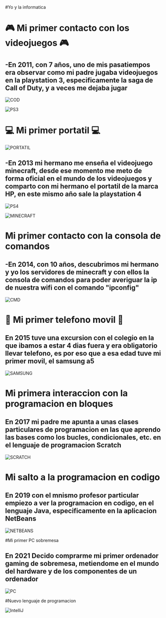 #Yo y la informatica


# :video_game: Mi primer contacto con los videojuegos :video_game:

## -En 2011, con 7 años, uno de mis pasatiempos era observar como mi padre jugaba videojuegos en la playstation 3, especificamente la saga de Call of Duty, y a veces me dejaba jugar 

![COD](https://assets-prd.ignimgs.com/2022/03/28/cod4-1648511386228.jpg)

![PS3](https://upload.wikimedia.org/wikipedia/commons/thumb/d/d3/Sony-PlayStation-3-2001A-wController-L.jpg/1200px-Sony-PlayStation-3-2001A-wController-L.jpg)

# :computer: Mi primer portatil :computer:

![PORTATIL](https://www.notebookcheck.org/uploads/tx_nbc2/hpPATOUCH15_01.png)

## -En 2013 mi hermano me enseña el videojuego minecraft, desde ese momento me meto de forma oficial en el mundo de los videojuegos y comparto con mi hermano el portatil de la marca HP, en este mismo año sale la playstation 4 

![PS4](https://m.media-amazon.com/images/I/71iKdXqlx2L.jpg)

![MINECRAFT](https://cdn.hobbyconsolas.com/sites/navi.axelspringer.es/public/media/image/2017/02/guia-todos-trucos-consejos-minecraft.jpg?tf=3840x)

# Mi primer contacto con la consola de comandos

## -En 2014, con 10 años, descubrimos mi hermano y yo los servidores de minecraft y con ellos la consola de comandos para poder averiguar la ip de nuestra wifi con el comando "ipconfig"

![CMD](https://www.muycomputer.com/wp-content/uploads/2018/10/Consola_de_Windows.jpg)

# :iphone: Mi primer telefono movil :iphone:

## En 2015 tuve una excursion con el colegio en la que ibamos a estar 4 dias fuera y era obligatorio llevar telefono, es por eso que a esa edad tuve mi primer movil, el samsung a5 

![SAMSUNG](https://cdn.computerhoy.com/sites/navi.axelspringer.es/public/media/image/2015/02/86891-samsung-galaxy-a5.jpg?tf=3840x)

# Mi primera interaccion con la programacion en bloques 

## En 2017 mi padre me apunta a unas clases particulares de programacion en las que aprendo las bases como los bucles, condicionales, etc. en el lenguaje de programacion Scratch

![SCRATCH](https://doplay.es/wp-content/uploads/2020/11/Mario-Bros.png)

# Mi salto a la programacion en codigo

## En 2019 con el mnismo profesor particular empiezo a ver la programacion en codigo, en el lenguaje Java, especificamente en la aplicacion NetBeans 

![NETBEANS](https://www.oracle.com/ocom/groups/public/@otn/documents/digitalasset/1907038.png)

#Mi primer PC sobremesa

## En 2021 Decido comprarme mi primer ordenador gaming de sobremesa, metiendome en el mundo del hardware y de los componentes de un ordenador

![PC](https://encrypted-tbn0.gstatic.com/images?q=tbn:ANd9GcSbUYKlfxOhmsy5ub0BNAXjHG0Hwxw2nHitEg&usqp=CAU)

#Nuevo lenguaje de programacion

![IntelliJ](https://www.danysoft.com/wp-content/uploads/2023/01/20223_New_UI_main_page.png)
